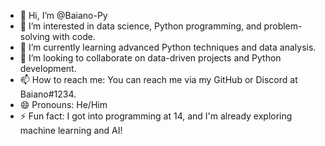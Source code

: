 - 👋 Hi, I’m @Baiano-Py
- 👀 I’m interested in data science, Python programming, and problem-solving with code.
- 🌱 I’m currently learning advanced Python techniques and data analysis.
- 💞️ I’m looking to collaborate on data-driven projects and Python development.
- 📫 How to reach me: You can reach me via my GitHub or Discord at Baiano#1234.
- 😄 Pronouns: He/Him
- ⚡ Fun fact: I got into programming at 14, and I'm already exploring machine learning and AI!


<!---
Baiano-Py/Baiano-Py is a ✨ special ✨ repository because its `README.md` (this file) appears on your GitHub profile.
You can click the Preview link to take a look at your changes.
--->

